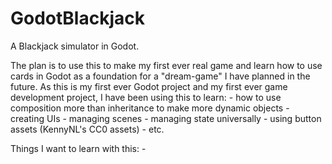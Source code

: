 # GodotBlackjack
A Blackjack simulator in Godot. 

The plan is to use this to make my first ever real game and learn how to use cards in Godot as a foundation for a "dream-game" I have planned in the future. As this is my first ever Godot project and my first ever game development project, I have been using this to learn:
	- how to use composition more than inheritance to make more dynamic objects
	- creating UIs
	- managing scenes
	- managing state universally
	- using button assets (KennyNL's CC0 assets)
	- etc.
	
Things I want to learn with this:
	- 
